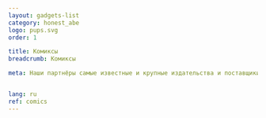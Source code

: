 ```yaml
---
layout: gadgets-list
category: honest_abe
logo: pups.svg
order: 1

title: Комиксы
breadcrumb: Комиксы

meta: Наши партнёры самые известные и крупные издательства и поставщики товаров.


lang: ru
ref: comics
---
```

